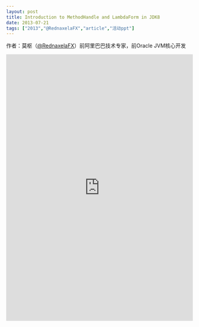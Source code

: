 ```yaml
---
layout: post
title: Introduction to MethodHandle and LambdaForm in JDK8
date: 2013-07-21
tags: ["2013","@RednaxelaFX","article","活动ppt"]
---
```


作者：莫枢（[@RednaxelaFX](http://weibo.com/rednaxelafx)）前阿里巴巴技术专家，前Oracle JVM核心开发

<embed src="http://greenteajug.github.io/images/莫枢_201207-LF-Tutorial.pdf" type="application/pdf" height="720" width="100%" />